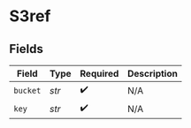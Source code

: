 # S3ref


## Fields

| Field              | Type               | Required           | Description        |
| ------------------ | ------------------ | ------------------ | ------------------ |
| `bucket`           | *str*              | :heavy_check_mark: | N/A                |
| `key`              | *str*              | :heavy_check_mark: | N/A                |